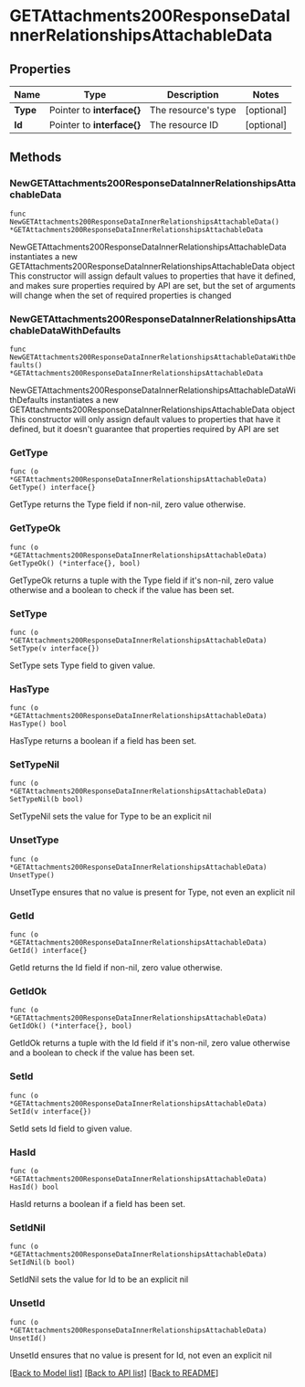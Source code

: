 # GETAttachments200ResponseDataInnerRelationshipsAttachableData

## Properties

Name | Type | Description | Notes
------------ | ------------- | ------------- | -------------
**Type** | Pointer to **interface{}** | The resource&#39;s type | [optional] 
**Id** | Pointer to **interface{}** | The resource ID | [optional] 

## Methods

### NewGETAttachments200ResponseDataInnerRelationshipsAttachableData

`func NewGETAttachments200ResponseDataInnerRelationshipsAttachableData() *GETAttachments200ResponseDataInnerRelationshipsAttachableData`

NewGETAttachments200ResponseDataInnerRelationshipsAttachableData instantiates a new GETAttachments200ResponseDataInnerRelationshipsAttachableData object
This constructor will assign default values to properties that have it defined,
and makes sure properties required by API are set, but the set of arguments
will change when the set of required properties is changed

### NewGETAttachments200ResponseDataInnerRelationshipsAttachableDataWithDefaults

`func NewGETAttachments200ResponseDataInnerRelationshipsAttachableDataWithDefaults() *GETAttachments200ResponseDataInnerRelationshipsAttachableData`

NewGETAttachments200ResponseDataInnerRelationshipsAttachableDataWithDefaults instantiates a new GETAttachments200ResponseDataInnerRelationshipsAttachableData object
This constructor will only assign default values to properties that have it defined,
but it doesn't guarantee that properties required by API are set

### GetType

`func (o *GETAttachments200ResponseDataInnerRelationshipsAttachableData) GetType() interface{}`

GetType returns the Type field if non-nil, zero value otherwise.

### GetTypeOk

`func (o *GETAttachments200ResponseDataInnerRelationshipsAttachableData) GetTypeOk() (*interface{}, bool)`

GetTypeOk returns a tuple with the Type field if it's non-nil, zero value otherwise
and a boolean to check if the value has been set.

### SetType

`func (o *GETAttachments200ResponseDataInnerRelationshipsAttachableData) SetType(v interface{})`

SetType sets Type field to given value.

### HasType

`func (o *GETAttachments200ResponseDataInnerRelationshipsAttachableData) HasType() bool`

HasType returns a boolean if a field has been set.

### SetTypeNil

`func (o *GETAttachments200ResponseDataInnerRelationshipsAttachableData) SetTypeNil(b bool)`

 SetTypeNil sets the value for Type to be an explicit nil

### UnsetType
`func (o *GETAttachments200ResponseDataInnerRelationshipsAttachableData) UnsetType()`

UnsetType ensures that no value is present for Type, not even an explicit nil
### GetId

`func (o *GETAttachments200ResponseDataInnerRelationshipsAttachableData) GetId() interface{}`

GetId returns the Id field if non-nil, zero value otherwise.

### GetIdOk

`func (o *GETAttachments200ResponseDataInnerRelationshipsAttachableData) GetIdOk() (*interface{}, bool)`

GetIdOk returns a tuple with the Id field if it's non-nil, zero value otherwise
and a boolean to check if the value has been set.

### SetId

`func (o *GETAttachments200ResponseDataInnerRelationshipsAttachableData) SetId(v interface{})`

SetId sets Id field to given value.

### HasId

`func (o *GETAttachments200ResponseDataInnerRelationshipsAttachableData) HasId() bool`

HasId returns a boolean if a field has been set.

### SetIdNil

`func (o *GETAttachments200ResponseDataInnerRelationshipsAttachableData) SetIdNil(b bool)`

 SetIdNil sets the value for Id to be an explicit nil

### UnsetId
`func (o *GETAttachments200ResponseDataInnerRelationshipsAttachableData) UnsetId()`

UnsetId ensures that no value is present for Id, not even an explicit nil

[[Back to Model list]](../README.md#documentation-for-models) [[Back to API list]](../README.md#documentation-for-api-endpoints) [[Back to README]](../README.md)


